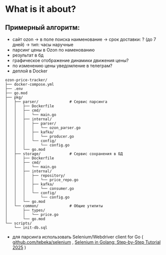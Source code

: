 # What is it about? 
## Примерный алгоритм:   
- сайт ozon -> в поле поиска наименование -> срок доставки: ? (до 7 дней) -> тип: часы наручные
- парсинг цены в Ozon по наменованию
- результат в бд
- графическое отображение динамики движения цены?
- по изменению цены уведомление в телеграм?
- деплой в Docker

```
ozon-price-tracker/
├── docker-compose.yml
├── .env
├── go.mod
├── pkg/
│   ├── parser/              # Сервис парсинга
│   │   ├── Dockerfile
│   │   ├── cmd/
│   │   │   └── main.go
│   │   ├── internal/
│   │   │   ├── parser/
│   │   │   │   └── ozon_parser.go
│   │   │   ├── kafka/
│   │   │   │   └── producer.go
│   │   │   └── config/
│   │   │       └── config.go
│   │   └── go.mod
│   ├── storage/             # Сервис сохранения в БД
│   │   ├── Dockerfile
│   │   ├── cmd/
│   │   │   └── main.go
│   │   ├── internal/
│   │   │   ├── repository/
│   │   │   │   └── price_repo.go
│   │   │   ├── kafka/
│   │   │   │   └── consumer.go
│   │   │   └── config/
│   │   │       └── config.go
│   │   └── go.mod
│   └── common/              # Общие утилиты
│       ├── types/
│       │   └── price.go
│       └── go.mod
└── scripts/
    └── init-db.sql
```
- для парсинга использовать Selenium/Webdriver client for Go ( [github.com/tebeka/selenium](https://github.com/tebeka/selenium) , [Selenium in Golang: Step-by-Step Tutorial 2025](https://www.zenrows.com/blog/selenium-golang#why-use-selenium-in-go) )
